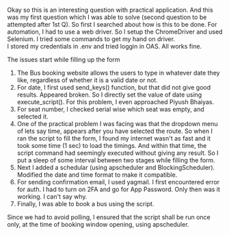 Okay so this is an interesting question with practical application. And this was my first question which I was able to solve (second question to be attempted after 1st Q).
So first I searched about how is this to be done. 
For automation, I had to use a web driver. So I setup the ChromeDriver and used Selenium. I tried some commands to get my hand on driver. \
I stored my credentials in .env and tried loggin in OAS. All works fine.

The issues start while filling up the form
1. The Bus booking website allows the users to type in whatever date they like, regardless of whether it is a valid date or not.
2. For date, I first used send_keys() function, but that did not give good results. Appeared broken. So I directly set the value of date using execute_script(). For this problem, I even approached Piyush Bhaiyas.
3. For seat number, I checked serial wise which seat was empty, and selected it.
4. One of the practical problem I was facing was that the dropdown menu of lets say time, appears after you have selected the route. So when I ran the script to fill the form, I found my internet wasn't as fast and it took some time (1 sec) to load the timings. And within that time, the script command had seemingly executed without giving any result. So I put a sleep of some interval between two stages while filling the form.
5. Next I added a schedular (using apscheduler and BlockingScheduler). Modified the date and time format to make it compatible.
6. For sending confirmation email, I used yagmail. I first encountered error for auth. I had to turn on 2FA and go for App Password. Only then was it working. I can't say why.
7. Finally, I was able to book a bus using the script.

Since we had to avoid polling, I ensured that the script shall be run once only, at the time of booking window opening, using apscheduler.
